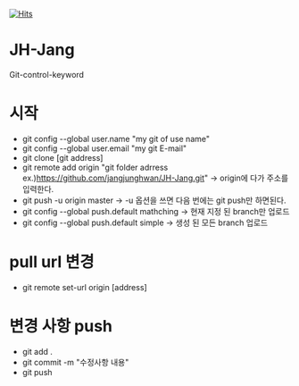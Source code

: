 [![Hits](https://hits.seeyoufarm.com/api/count/incr/badge.svg?url=https%3A%2F%2Fgithub.com%2Fjangjunghwan%2F&count_bg=%2379C83D&title_bg=%23555555&icon=&icon_color=%23E7E7E7&title=hits&edge_flat=false)](https://hits.seeyoufarm.com)

# JH-Jang
Git-control-keyword


# 시작
- git config --global user.name "my git of use name" 
- git config --global user.email "my git E-mail"
- git clone [git address]
- git remote add origin "git folder adrress ex.)https://github.com/jangjunghwan/JH-Jang.git"  -> origin에 다가 주소를 입력한다.
- git push -u origin master  ->  -u 옵션을 쓰면 다음 번에는 git push만 하면된다.
- git config --global push.default mathching  ->  현재 지정 된 branch만 업로드
- git config --global push.default simple   -> 생성 된 모든 branch 업로드

# pull url 변경
- git remote set-url origin [address]


# 변경 사항 push
- git add .
- git commit -m "수정사항 내용"
- git push


